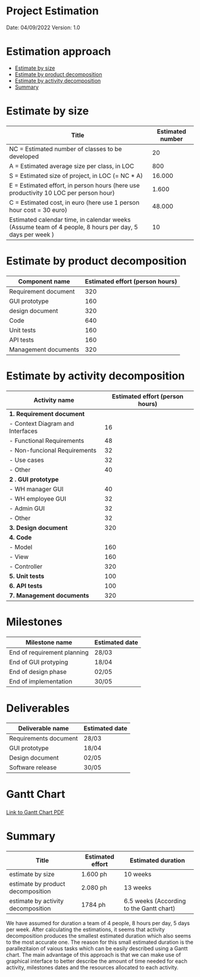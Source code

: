 # Project Estimation  
Date:       04/09/2022
Version:    1.0


# Estimation approach
- [Estimate by size](#estimate-by-size)
- [Estimate by product decomposition](#estimate-by-product-decomposition)
- [Estimate by activity decomposition](#estimate-by-activity-decomposition)
- [Summary](#summary)

# Estimate by size
### 
| Title                                                                                                   | Estimated number |
| ------------------------------------------------------------------------------------------------------- | ---------------- |
| NC =  Estimated number of classes to be developed                                                       | 20     |
| A = Estimated average size per class, in LOC                                                            | 800    |
| S = Estimated size of project, in LOC (= NC * A)                                                        | 16.000 |
| E = Estimated effort, in person hours (here use productivity 10 LOC per person hour)                    | 1.600  |
| C = Estimated cost, in euro (here use 1 person hour cost = 30 euro)                                     | 48.000 |
| Estimated calendar time, in calendar weeks (Assume team of 4 people, 8 hours per day, 5 days per week ) | 10     |


# Estimate by product decomposition
### 
| Component name       | Estimated effort (person hours) |
| -------------------- | ------------------------------- | 
| Requirement document | 320 |
| GUI prototype        | 160 |
| design document      | 320 |
| Code                 | 640 |
| Unit tests           | 160 |
| API tests            | 160 |
| Management documents | 320 |



# Estimate by activity decomposition
### 
| Activity name                         | Estimated effort (person hours) |
| ------------------------------------- | ------------------------------- |
| **1. Requirement document**           ||
| - Context Diagram and Interfaces      | 16 |
| - Functional Requirements             | 48 |
| - Non-funcional Requirements          | 32 |
| - Use cases                           | 32 |
| - Other                               | 40 |
| **2 . GUI prototype**                 ||
| - WH manager GUI                      | 40 |
| - WH employee GUI                     | 32 |
| - Admin GUI                           | 32 |
| - Other                               | 32 |
| **3. Design document**                | 320 |
| **4. Code**                           ||
| - Model                               | 160 |
| - View                                | 160 |
| - Controller                          | 320 |
|**5. Unit tests**                      | 100 |
| **6. API tests**                      | 100 |
| **7. Management documents**           | 320 |

# Milestones
### 
| Milestone name              | Estimated date |             
| --------------------------- | -------------- | 
| End of requirement planning | 28/03 |
| End of GUI protyping        | 18/04 |
| End of design phase         | 02/05 |
| End of implementation       | 30/05 |

# Deliverables
### 
| Deliverable name      | Estimated date |
| --------------------- | -------------- |
| Requirements document | 28/03 |
| GUI prototype         | 18/04 |
| Design document       | 02/05 |
| Software release      | 30/05 |

# Gantt Chart
###
[Link to Gantt Chart PDF](GanttChart.pdf)

# Summary
### 
| Title                              | Estimated effort | Estimated duration |
| ---------------------------------- | ---------------- | ------------------ |
| estimate by size                   | 1.600 ph         | 10 weeks                                 |
| estimate by product decomposition  | 2.080 ph         | 13 weeks                                 |
| estimate by activity decomposition | 1784 ph          | 6.5 weeks (According to the Gantt chart) |

We have assumed for duration a team of 4 people, 8 hours per day, 5 days per week. After calculating the estimations, it seems that activity decomposition produces the smallest estimated duration which also seems to the most accurate one. The reason for this small estimated duration is the parallezitaion of vaious tasks which can be easily described using a Gantt chart. The main advantage of this approach is that we can make use of graphical interface to better describe the amount of time needed for each activity, milestones dates and the resources allocated to each activity.